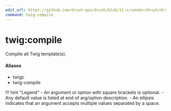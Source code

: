 ```yaml
---
edit_url: https://github.com/drush-ops/drush/blob/11.x/vendor/drush/drush/src/Drupal/Commands/core/TwigCommands.php
command: twig:compile
---
```

# twig:compile

Compile all Twig template(s).

#### Aliases

- twigc
- twig-compile

!!! hint "Legend"
    - An argument or option with square brackets is optional.
    - Any default value is listed at end of arg/option description.
    - An ellipsis indicates that an argument accepts multiple values separated by a space.